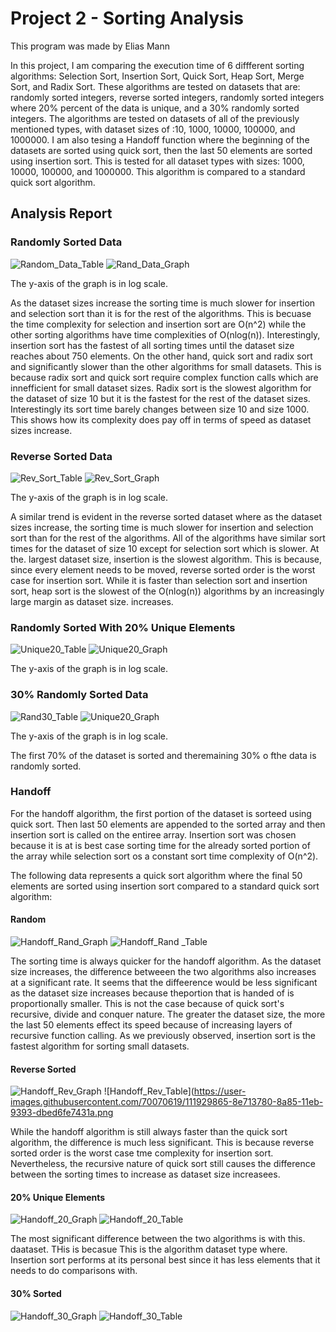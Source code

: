 # Project 2 - Sorting Analysis
This program was made  by Elias Mann

In this project, I am comparing the execution time of 6 diffferent sorting algorithms: Selection Sort, Insertion Sort, Quick Sort, Heap Sort, Merge Sort, and Radix Sort.
These algorithms are tested on datasets that are: randomly sorted integers, reverse sorted integers, randomly sorted integers where 20% percent of the data is unique, and a 30% randomly sorted integers.
The algorithms are tested on datasets of all of the previously mentioned types, with dataset sizes of :10, 1000, 10000, 100000, and 1000000.
I am also tesing a Handoff function where the beginning of the datasets are sorted using quick sort, then the last 50 elements are sorted using insertion sort. This is tested for all dataset types with sizes: 1000, 10000, 100000, and 1000000.
This algorithm is compared to a standard quick sort algorithm.

## Analysis Report
### Randomly Sorted Data
![Random_Data_Table](https://user-images.githubusercontent.com/70070619/111926156-b195ea00-8a79-11eb-8366-8caa244f7216.png)
![Rand_Data_Graph](https://user-images.githubusercontent.com/70070619/111926772-2e29c800-8a7c-11eb-9dcd-e9dc59c6b9d9.png)

The y-axis of the graph is in log scale.

As the dataset sizes increase the sorting time is much slower for insertion and selection sort than it is for the rest of the algorithms. This is becuase the time complexity for selection and insertion sort are O(n^2) while the other sorting algorithms have time complexities of O(nlog(n)). Interestingly, insertion sort has the fastest of all sorting times until the dataset size reaches about 750 elements. On the other hand, quick sort and radix sort and significantly slower than the other algorithms for small datasets. This is because radix sort and quick sort require complex function calls which are innefficient for small dataset sizes. Radix sort is the slowest algorithm for the dataset of size 10 but it is the fastest for the rest of the dataset sizes. Interestingly its sort time barely changes between size 10 and size 1000. This shows how its complexity does pay off in terms of speed as dataset sizes increase.

### Reverse Sorted Data
![Rev_Sort_Table](https://user-images.githubusercontent.com/70070619/111927755-d7be8880-8a7f-11eb-94a4-3ed6b64fb421.png)
![Rev_Sort_Graph](https://user-images.githubusercontent.com/70070619/111927760-dd1bd300-8a7f-11eb-8cd1-502219e11eeb.png)

The y-axis of the graph is in log scale.

A similar trend is evident in the reverse sorted dataset where as the dataset sizes increase, the sorting time is much slower for insertion and selection sort than for the rest of the algorithms. All of the algorithms have similar sort times for the dataset of size 10 except for selection sort which is slower. At the. largest dataset size, insertion is the slowest algorithm. This is because, since every element needs to be moved, reverse sorted order is the worst case for insertion sort. While it is faster than selection sort and insertion sort, heap sort is the slowest of the O(nlog(n)) algorithms by an increasingly large margin as dataset size. increases.

### Randomly Sorted With 20% Unique Elements
![Unique20_Table](https://user-images.githubusercontent.com/70070619/111928432-929b5600-8a81-11eb-89c0-381ab7e54eb8.png)
![Unique20_Graph](https://user-images.githubusercontent.com/70070619/111928439-962edd00-8a81-11eb-9479-178a98f0a101.png)

The y-axis of the graph is in log scale.


### 30% Randomly Sorted Data
![Rand30_Table](https://user-images.githubusercontent.com/70070619/111928603-1a816000-8a82-11eb-9c34-9263efdae908.png)
![Unique20_Graph](https://user-images.githubusercontent.com/70070619/111928613-22d99b00-8a82-11eb-8056-da2a3b8d7ad0.png)

The y-axis of the graph is in log scale.

The first 70% of the dataset is sorted and theremaining 30% o fthe data is randomly sorted.

### Handoff

For the handoff algorithm, the first portion of the dataset is sorteed using quick sort. Then last 50 elements are appended to the sorted array and then insertion sort is called on the entiree array. Insertion sort was chosen because it is at is best case sorting time for the already sorted portion of the array while selection sort os a constant sort time complexity of O(n^2).

The following data represents a quick sort algorithm where the final 50 elements are sorted using insertion sort compared to a standard quick sort algorithm:

#### Random
![Handoff_Rand_Graph](https://user-images.githubusercontent.com/70070619/111929770-57028b00-8a85-11eb-9d51-11be02b2f7cd.png)
![Handoff_Rand _Table](https://user-images.githubusercontent.com/70070619/111929780-5cf86c00-8a85-11eb-8352-33134d037deb.png)

The sorting time is always quicker for the handoff algorithm. As the dataset size increases, the difference betweeen the two algorithms also increases at a significant rate. It seems that the diffeerence would be less significant as the dataset size increases because theportion that is handed of is proportionally smaller. This is not the case because of quick sort's recursive, divide and conquer nature. The greater the dataset size, the more the last 50 elements effect its speed because of increasing layers of recursive function calling. As we previously observed, insertion sort is the fastest algorithm for sorting small datasets.

#### Reverse Sorted
![Handoff_Rev_Graph](https://user-images.githubusercontent.com/70070619/111929846-84e7cf80-8a85-11eb-9fb9-7694ab67efc7.png)
![Handoff_Rev_Table](https://user-images.githubusercontent.com/70070619/111929865-8e713780-8a85-11eb-9393-dbed6fe7431a.png

While the handoff algorithm is still always faster than the quick sort algorithm, the difference is much less significant. This is because reverse sorted order is the worst case tme complexity for insertion sort. Nevertheless, the recursive nature of quick sort still causes the difference between the sorting times to increase as dataset size increasees.

#### 20% Unique Elements
![Handoff_20_Graph](https://user-images.githubusercontent.com/70070619/111929882-9df08080-8a85-11eb-8b29-56c3f220c6f0.png)
![Handoff_20_Table](https://user-images.githubusercontent.com/70070619/111929878-992bcc80-8a85-11eb-8e7b-1a4dcfa74045.png)

The most significant difference between the two algorithms is with this. daataset. THis is becasue This is the algorithm dataset type where. Insertion sort performs at its personal best since it has less elements that it needs to do comparisons with.


#### 30% Sorted
![Handoff_30_Graph](https://user-images.githubusercontent.com/70070619/111929895-a9dc4280-8a85-11eb-89c1-33efa53ba631.png)
![Handoff_30_Table](https://user-images.githubusercontent.com/70070619/111929898-ac3e9c80-8a85-11eb-8b6f-cbf697c1c653.png)

